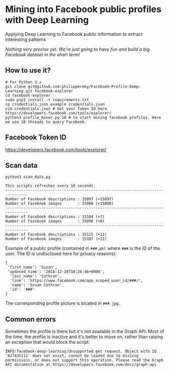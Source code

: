 # Mining into Facebook public profiles with Deep Learning
Applying Deep Learning to Facebook public information to extract interesting patterns

<i>Nothing very precise yet. We're just going to have fun and build a big Facebook dataset in the short term!</i>

## How to use it?

```
# For Python 3.x
git clone git@github.com:philipperemy/Facebook-Profile-Deep-Learning.git facebook-explorer
cd facebook-explorer
sudo pip3 install -r requirements.txt
cp credentials.json.example credentials.json
vim credentials.json # Get your Token ID here https://developers.facebook.com/tools/explorer/
python3 profile_miner.py 10 # to start mining facebook profiles. Here we use 10 threads to query Facebook.
```

## Facebook Token ID

https://developers.facebook.com/tools/explorer/

## Scan data

```
python3 scan_data.py
```

```
This scripts refreshes every 10 seconds.
--------------------------------------------------------------------------------
Number of Facebook descriptions : 15097 (+15097)
Number of Facebook images       : 15088 (+15088)
--------------------------------------------------------------------------------
Number of Facebook descriptions : 15104 (+7)
Number of Facebook images       : 15096 (+8)
--------------------------------------------------------------------------------
Number of Facebook descriptions : 15115 (+11)
Number of Facebook images       : 15107 (+11)
```

Example of a public profile (contained in `###.pkl` where `###` is the ID of the user. The ID is undisclosed here for privacy reasons):
```
{
 'first_name': 'Susan', 
 'updated_time': '2016-12-28T16:26:46+0000', 
  'last_name': 'Cothran', 
  'link': 'https://www.facebook.com/app_scoped_user_id/###/', 
  'name': 'Susan Cothran', 
  'id': '###'
}
```
The corresponding profile picture is located in `###.jpg`.

## Common errors

Sometimes the profile is there but it's not available in the Graph API. Most of the time, the profile is inactive and it's better to move on, rather than raising an exception that would block the script:
```
INFO:facebook-deep-learning:Unsupported get request. Object with ID '827435111' does not exist, cannot be loaded due to missing permissions, or does not support this operation. Please read the Graph API documentation at https://developers.facebook.com/docs/graph-api
```

